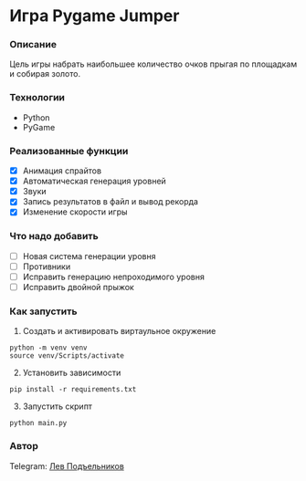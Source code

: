 # Игра Pygame Jumper
### Описание
Цель игры набрать наибольшее количество очков прыгая по площадкам и собирая золото.


### Технологии
- Python
- PyGame

### Реализованные функции
- [x] Анимация спрайтов
- [x] Автоматическая генерация уровней
- [x] Звуки
- [x] Запись результатов в файл и вывод рекорда
- [x] Изменение скорости игры

### Что надо добавить
- [ ] Новая система генерации уровня
- [ ] Противники
- [ ] Исправить генерацию непроходимого уровня
- [ ] Исправить двойной прыжок

### Как запустить
1. Создать и активировать виртаульное окружение
 ```
python -m venv venv
source venv/Scripts/activate
```  
2. Установить зависимости
```
pip install -r requirements.txt
```
3. Запустить скрипт
```
python main.py
```

### Автор
Telegram: [Лев Подъельников](https://t.me/podlev)
